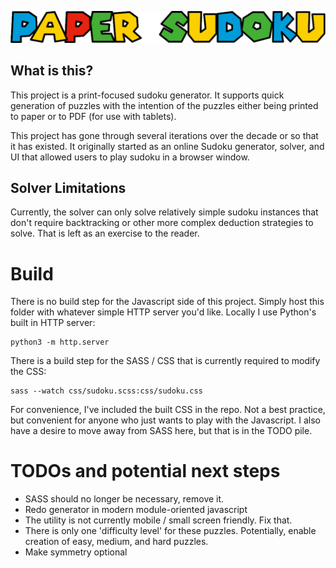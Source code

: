 ![Paper Sudoku](img/paper-sudoku.png)

## What is this?

This project is a print-focused sudoku generator. It supports quick generation of puzzles with the intention of the puzzles either being printed to paper or to PDF (for use with tablets).

This project has gone through several iterations over the decade or so that it has existed. It originally started as an online Sudoku generator, solver, and UI that allowed users to play sudoku in a browser window. 

## Solver Limitations

Currently, the solver can only solve relatively simple sudoku instances that don't require backtracking or other more complex deduction strategies to solve. That is left as an exercise to the reader.

# Build

There is no build step for the Javascript side of this project. Simply host this folder with whatever simple HTTP server you'd like. Locally I use Python's built in HTTP server:

```
python3 -m http.server
```

There is a build step for the SASS / CSS that is currently required to modify the CSS:

```
sass --watch css/sudoku.scss:css/sudoku.css
``` 

For convenience, I've included the built CSS in the repo. Not a best practice, but convenient for anyone who just wants to play with the Javascript. I also have a desire to move away from SASS here, but that is in the TODO pile.

# TODOs and potential next steps

- SASS should no longer be necessary, remove it.
- Redo generator in modern module-oriented javascript
- The utility is not currently mobile / small screen friendly. Fix that.
- There is only one 'difficulty level' for these puzzles. Potentially, enable creation of easy, medium, and hard puzzles.
- Make symmetry optional
